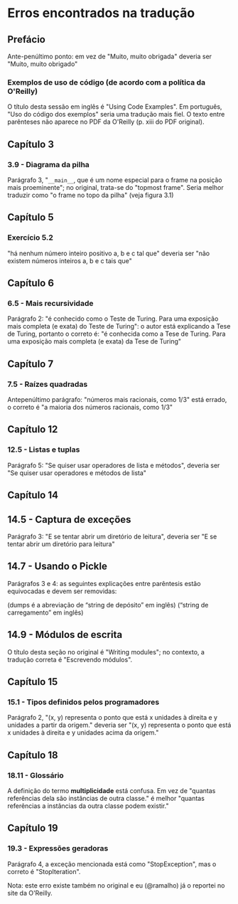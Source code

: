 # Erros encontrados na tradução

## Prefácio

Ante-penúltimo ponto: em vez de "Muito, muito obrigada" deveria ser "Muito, muito obrigado"

### Exemplos de uso de código (de acordo com a política da O'Reilly)

O título desta sessão em inglês é "Using Code Examples". Em português, "Uso do código dos exemplos" seria uma tradução mais fiel. O texto entre parênteses não aparece no PDF da O'Reilly (p. xiii do PDF original).

## Capítulo 3

### 3.9 - Diagrama da pilha

Parágrafo 3, "`__main__`, que é um nome especial para o frame na posição mais proeminente"; no original, trata-se do "topmost frame". Seria melhor traduzir como "o frame no topo da pilha" (veja figura 3.1)


## Capítulo 5

### Exercício 5.2

"há nenhum número inteiro positivo a, b e c tal que" deveria ser "não existem números inteiros a, b e c tais que"

## Capítulo 6

### 6.5 - Mais recursividade

Parágrafo 2: "é conhecido como o Teste de Turing. Para uma exposição mais completa (e exata) do Teste de Turing": o autor está explicando a Tese de Turing, portanto o correto é: "é conhecida como a Tese de Turing. Para uma exposição mais completa (e exata) da Tese de Turing"

## Capítulo 7

### 7.5 - Raízes quadradas

Antepenúltimo parágrafo: "números mais racionais, como 1/3" está errado, o correto é "a maioria dos números racionais, como 1/3"

## Capítulo 12

### 12.5 - Listas e tuplas

Parágrafo 5: "Se quiser usar operadores de lista e métodos", deveria ser "Se quiser usar operadores e métodos de lista"


## Capítulo 14


## 14.5 - Captura de exceções

Parágrafo 3: "E se tentar abrir um diretório de leitura", deveria ser "E se tentar abrir um diretório para leitura"


## 14.7 - Usando o Pickle

Parágrafos 3 e 4: as seguintes explicações entre parêntesis estão equivocadas e devem ser removidas:

(dumps é a abreviação de “string de depósito” em inglês)
(“string de carregamento” em inglês)

## 14.9 - Módulos de escrita

O título desta seção no original é "Writing modules"; no contexto, a tradução correta é "Escrevendo módulos".


## Capítulo 15

### 15.1 - Tipos definidos pelos programadores

Parágrafo 2, "(x, y) representa o ponto que está x unidades à direita e y unidades a partir da origem." deveria ser "(x, y) representa o ponto que está x unidades à direita e y unidades acima da origem."

## Capítulo 18

### 18.11 - Glossário

A definição do termo __multiplicidade__ está confusa. Em vez de "quantas referências dela são instâncias de outra classe." é melhor "quantas referências a instâncias da outra classe podem existir."

## Capítulo 19

### 19.3 - Expressões geradoras

Parágrafo 4, a exceção mencionada está como "StopException", mas o correto é "StopIteration".

Nota: este erro existe também no original e eu (@ramalho) já o reportei no site da O'Reilly.
